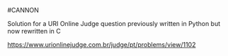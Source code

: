 #CANNON

Solution for a URI Online Judge question previously written in Python but now rewritten in C

https://www.urionlinejudge.com.br/judge/pt/problems/view/1102
